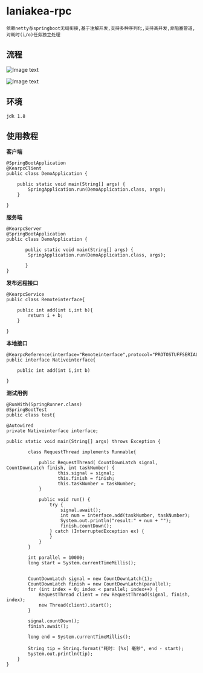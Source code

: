 # laniakea-rpc #

`依赖netty与springboot无缝衔接,基于注解开发,支持多种序列化,支持高并发,非阻塞管道,对耗时(i/o)任务独立处理`

## 流程 ##

![Image text](https://github.com/lengleiyuan/laniankea-rpc/blob/master/A05DA856-8BEC-4947-BD39-F0D22FCE2351.png)

![Image text](https://github.com/lengleiyuan/laniankea-rpc/blob/master/4A1756FC-1AC8-4da9-B997-7BC22D7DA7B4.png)


## 环境 ##

`jdk 1.8` 



## 使用教程 ##

**客户端**
```
@SpringBootApplication
@KearpcClient
public class DemoApplication {

	public static void main(String[] args) {
		SpringApplication.run(DemoApplication.class, args);
	}
	
}
```

**服务端**
```
@KearpcServer
@SpringBootApplication
public class DemoApplication {

       public static void main(String[] args) {
		SpringApplication.run(DemoApplication.class, args);
		
       }
}
```

**发布远程接口**
```
@KearpcService
public class Remoteinterface{

    public int add(int i,int b){
        return i + b;
    }
    
}
```

**本地接口**
```
@KearpcReference(interface="Remoteinterface",protocol="PROTOSTUFFSERIALIZE")
public interface Nativeinterface{

    public int add(int i,int b)
    
}
```


**测试用例**
```
@RunWith(SpringRunner.class)
@SpringBootTest
public class test{

@Autowired
private Nativeinterface interface;

public static void main(String[] args) throws Exception {

        class RequestThread implements Runnable{
        
            public RequestThread( CountDownLatch signal, CountDownLatch finish, int taskNumber) {
                   this.signal = signal;
                   this.finish = finish;
                   this.taskNumber = taskNumber;
            }
                
            public void run() {
                try {
                    signal.await();
                    int num = interface.add(taskNumber, taskNumber);
                    System.out.println("result:" + num + "");
                    finish.countDown();
                } catch (InterruptedException ex) {
                }
            }
        }
	
        int parallel = 10000;
        long start = System.currentTimeMillis();


        CountDownLatch signal = new CountDownLatch(1);
        CountDownLatch finish = new CountDownLatch(parallel);
        for (int index = 0; index < parallel; index++) {
            RequestThread client = new RequestThread(signal, finish, index);
            new Thread(client).start();
        }
        
        signal.countDown();
        finish.await();
        
        long end = System.currentTimeMillis();

        String tip = String.format("耗时: [%s] 毫秒", end - start);
        System.out.println(tip);
    }
}
```


